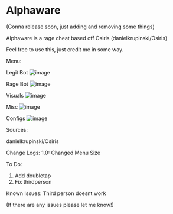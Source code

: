 # Alphaware

(Gonna release soon, just adding and removing some things)

Alphaware is a rage cheat based off Osiris (danielkrupinski/Osiris)

Feel free to use this, just credit me in some way.

Menu: 

Legit Bot
![image](https://user-images.githubusercontent.com/84226835/145673285-4fc1377f-ec73-41c8-aa17-d3f2bd2733e4.png)

Rage Bot
![image](https://user-images.githubusercontent.com/84226835/145673307-5922a35b-a900-44ba-9cf6-afd62b855ce4.png)

Visuals
![image](https://user-images.githubusercontent.com/84226835/145673317-a1dda8a9-876d-44d1-8cf7-e21ffea31805.png)

Misc
![image](https://user-images.githubusercontent.com/84226835/145673334-7090a8d6-fea9-4c34-ada8-6e9bea89fa29.png)

Configs
![image](https://user-images.githubusercontent.com/84226835/145673347-193baa4f-a65b-460e-af1a-8d3b307df350.png)

Sources:

danielkrupinski/Osiris


Change Logs:
1.0: Changed Menu Size

To Do:
1. Add doubletap
2. Fix thirdperson

Known Issues:
Third person doesnt work

(If there are any issues please let me know!)

